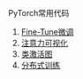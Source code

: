 PyTorch常用代码

1. [Fine-Tune微调](Finetune/main.py)
2. [注意力可视化](AttentionMap/main.py)
3. [类激活图](ClassActivationMapping/main.py)
4. [分布式训练](Distributed/main.py)